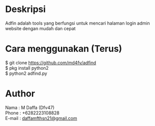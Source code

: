 # Deskripsi
Adfin adalah tools yang berfungsi untuk mencari halaman login admin website dengan mudah dan cepat

# Cara menggunakan (Terus) 
$ git clone https://github.com/md4fv/adfind<br>
$ pkg install python2<br>
$ python2 adfind.py<br>

# Author
Nama   : M Daffa (Dfv47)<br>
Phone  : +6282223108828<br>
E-mail : daffamfthsn21@gmail.com<br>
